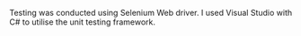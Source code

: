 Testing was conducted using Selenium Web driver. 
I used Visual Studio with C# to utilise the unit testing framework. 
